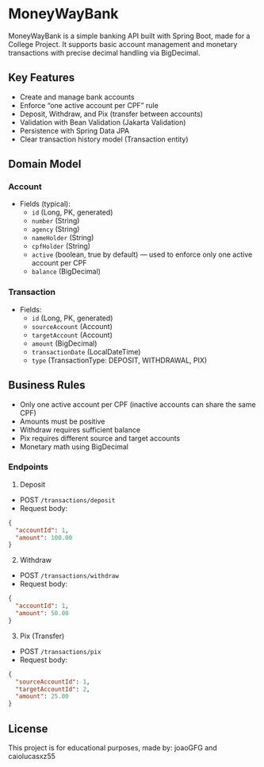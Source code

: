 # MoneyWayBank

MoneyWayBank is a simple banking API built with Spring Boot, made for a College Project. It supports basic account management and monetary transactions with precise decimal handling via BigDecimal.

## Key Features
- Create and manage bank accounts
- Enforce “one active account per CPF” rule
- Deposit, Withdraw, and Pix (transfer between accounts)
- Validation with Bean Validation (Jakarta Validation)
- Persistence with Spring Data JPA
- Clear transaction history model (Transaction entity)

## Domain Model

### Account
- Fields (typical):
  - `id` (Long, PK, generated)
  - `number` (String)
  - `agency` (String)
  - `nameHolder` (String)
  - `cpfHolder` (String)
  - `active` (boolean, true by default) — used to enforce only one active account per CPF
  - `balance` (BigDecimal) 

### Transaction
- Fields:
  - `id` (Long, PK, generated)
  - `sourceAccount` (Account) 
  - `targetAccount` (Account) 
  - `amount` (BigDecimal)
  - `transactionDate` (LocalDateTime)
  - `type` (TransactionType: DEPOSIT, WITHDRAWAL, PIX)

## Business Rules
- Only one active account per CPF (inactive accounts can share the same CPF)
- Amounts must be positive
- Withdraw requires sufficient balance
- Pix requires different source and target accounts
- Monetary math using BigDecimal 

### Endpoints

1) Deposit
- POST `/transactions/deposit`
- Request body:
```json
{
  "accountId": 1,
  "amount": 100.00
}
```

2) Withdraw
- POST `/transactions/withdraw`
- Request body:
```json
{
  "accountId": 1,
  "amount": 50.00
}
```

3) Pix (Transfer)
- POST `/transactions/pix`
- Request body:
```json
{
  "sourceAccountId": 1,
  "targetAccountId": 2,
  "amount": 25.00
}
```



## License
This project is for educational purposes, made by: joaoGFG and caiolucasxz55
